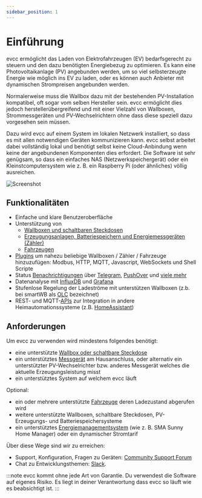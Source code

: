```yaml
---
sidebar_position: 1
---
```


# Einführung

evcc ermöglicht das Laden von Elektrofahrzeugen (EV) bedarfsgerecht zu steuern und den dazu benötigten Energiebezug zu optimieren. Es kann eine Photovoltaikanlage (PV) angebunden werden, um so viel selbsterzeugte Energie wie möglich ins EV zu laden, oder es können auch Anbieter mit dynamischen Strompreisen angebunden werden.

Normalerweise muss die Wallbox dazu mit der bestehenden PV-Installation kompatibel, oft sogar vom selben Hersteller sein. evcc ermöglicht dies jedoch herstellerübergreifend und mit einer Vielzahl von Wallboxen, Strommessgeräten und PV-Wechselrichtern ohne dass diese speziell dazu vorgesehen sein müssen.

Dazu wird evcc auf einem System im lokalen Netzwerk installiert, so dass es mit allen notwendigen Geräten kommunizieren kann. evcc selbst arbeitet dabei vollständig lokal und benötigt selbst keine Cloud-Anbindung wenn keine der angebundenen Komponenten dies erfordert. Die Software ist sehr genügsam, so dass ein einfaches NAS (Netzwerkspeichergerät) oder ein Kleinstcomputersystem wie z. B. ein Raspberry Pi (oder ähnliches) völlig ausreichen.

![Screenshot](screenshot.png)

## Funktionalitäten

- Einfache und klare Benutzeroberfläche
- Unterstützung von
  - [Wallboxen und schaltbaren Steckdosen](/docs/devices/chargers)
  - [Erzeugungsanlagen, Batteriespeichern und Energiemessgeräten (Zähler)](/docs/devices/meters)
  - [Fahrzeugen](/docs/devices/vehicles)
- [Plugins](/docs/reference/plugins) um nahezu beliebige Wallboxen / Zähler / Fahrzeuge hinzuzufügen: Modbus, HTTP, MQTT, Javascript, WebSockets und Shell Scripte
- Status [Benachrichtigungen](/docs/reference/configuration/messaging) über [Telegram](https://telegram.org), [PushOver](https://pushover.net) und [viele mehr](https://containrrr.dev/shoutrrr/)
- Datenanalyse mit [InfluxDB](https://www.influxdata.com) und [Grafana](https://grafana.com/grafana/)
- Stufenlose Regelung der Ladeströme mit unterstützen Wallboxen (z.b. bei smartWB als [OLC](https://board.evse-wifi.de/viewtopic.php?f=16&t=187) bezeichnet)
- REST- und MQTT-[APIs](/docs/reference/api) zur Integration in andere Heimautomationssysteme (z.B. [HomeAssistant](https://github.com/evcc-io/evcc-hassio-addon))

## Anforderungen

Um evcc zu verwenden wird mindestens folgendes benötigt:

- eine unterstützte [Wallbox oder schaltbare Steckdose](/docs/devices/chargers)
- ein unterstütztes [Messgerät](/docs/devices/meters) am Hausanschluss, oder alternativ ein unterstützter PV-Wechselrichter bzw. anderes Messgerät welches die aktuelle Erzeugungsleistung misst
- ein unterstütztes System auf welchem evcc läuft

Optional:

- ein oder mehrere unterstützte [Fahrzeuge](/docs/devices/vehicles) deren Ladezustand abgerufen wird
- weitere unterstützte Wallboxen, schaltbare Steckdosen, PV-Erzeugungs- und Batteriespeichersysteme
- ein unterstütztes [Energiemanagementsystem](/docs/reference/configuration/hems) (wie z. B. SMA Sunny Home Manager) oder ein dynamischer Stromtarif

Über diese Wege sind wir zu erreichen:

- Support, Konfiguration, Fragen zu Geräten: [Community Support Forum](https://github.com/evcc-io/evcc/discussions)
- Chat zu Entwicklungsthemen: [Slack](https://join.slack.com/t/evccgroup/shared_invite/zt-fw52e6lt-tdazCp1LPdPlYuKz3PvTAw).

:::note
evcc kommt ohne jede Art von Garantie. Du verwendest die Software auf eigenes Risiko. Es liegt in deiner Verantwortung dass evcc so läuft wie es beabsichtigt ist.
:::

